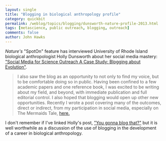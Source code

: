 ```yaml
---
layout: single 
title: "Blogging in biological anthropology profile" 
category: quickbit
permalink: /weblog/topics/blogging/dunsworth-nature-profile-2013.html
tags: [metascience, public outreach, blogging, outreach] 
comments: false 
author: John Hawks 
---
```


<em>Nature's</em> "SpotOn" feature has interviewed University of Rhode Island biological anthropologist Holly Dunsworth about her social media mastery: <a href="http://www.nature.com/spoton/2013/04/social-media-for-science-outreach-a-case-study-blogging-about-evolution/">"Social Media for Science Outreach  A Case Study: Blogging about Evolution"</a>.

<blockquote>I also saw the blog as an opportunity to not only to find my voice, but to be comfortable doing so in public. Having been confined to a few academic papers and one reference book, I was excited to be writing about my field, and beyond, with immediate publication and full editorial control. I also hoped that blogging would open up other new opportunities. Recently I wrote a post covering many of the outcomes, direct or indirect, from my participation in social media, especially on The Mermaids Tale, <a href="http://ecodevoevo.blogspot.com/2013/03/you-gonna-blog-that.html">here.</a></blockquote>

I don't remember if I've linked Holly's post, <a href="http://ecodevoevo.blogspot.com/2013/03/you-gonna-blog-that.html">"You gonna blog that?"</a> but it is well worthwhile as a discussion of the use of blogging in the development of a career in biological anthropology.


